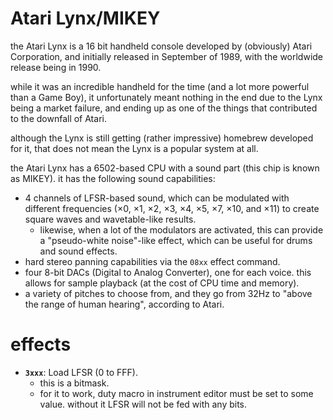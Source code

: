 # Atari Lynx/MIKEY

the Atari Lynx is a 16 bit handheld console developed by (obviously) Atari Corporation, and initially released in September of 1989, with the worldwide release being in 1990.

while it was an incredible handheld for the time (and a lot more powerful than a Game Boy), it unfortunately meant nothing in the end due to the Lynx being a market failure, and ending up as one of the things that contributed to the downfall of Atari.

although the Lynx is still getting (rather impressive) homebrew developed for it, that does not mean the Lynx is a popular system at all.

the Atari Lynx has a 6502-based CPU with a sound part (this chip is known as MIKEY). it has the following sound capabilities:
- 4 channels of LFSR-based sound, which can be modulated with different frequencies (×0, ×1, ×2, ×3, ×4, ×5, ×7, ×10, and ×11) to create square waves and wavetable-like results.
  - likewise, when a lot of the modulators are activated, this can provide a "pseudo-white noise"-like effect, which can be useful for drums and sound effects.
- hard stereo panning capabilities via the `08xx` effect command.
- four 8-bit DACs (Digital to Analog Converter), one for each voice. this allows for sample playback (at the cost of CPU time and memory).
- a variety of pitches to choose from, and they go from 32Hz to "above the range of human hearing", according to Atari.

# effects

- **`3xxx`**: Load LFSR (0 to FFF).
  - this is a bitmask.
  - for it to work, duty macro in instrument editor must be set to some value. without it LFSR will not be fed with any bits.

